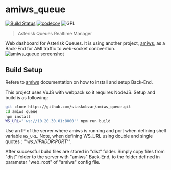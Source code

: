 # amiws_queue
[![Build Status](https://travis-ci.org/staskobzar/amiws_queue.svg?branch=master)](https://travis-ci.org/staskobzar/amiws_queue)
[![codecov](https://codecov.io/gh/staskobzar/amiws_queue/branch/master/graph/badge.svg)](https://codecov.io/gh/staskobzar/amiws_queue)
![GPL](https://img.shields.io/badge/license-GPL_3-green.svg "License")

> Asterisk Queues Realtime Manager

Web dashboard for Asterisk Queues. It is using another project, [amiws](https://github.com/staskobzar/amiws), as a Back-End for AMI traffic to web-socket conbvertion.
![amiws_queue screenshot](https://github.com/staskobzar/amiws_queue/blob/master/screenshot.png)

## Build Setup

Refere to [amiws](https://github.com/staskobzar/amiws) documentation on how to install and setup Back-End.

This project uses VuJS with webpack so it requires NodeJS. Setup and build is as following:
```bash
git clone https://github.com/staskobzar/amiws_queue.git
cd amiws_queue
npm install
WS_URL="'ws://10.20.30.01:8000'" npm run build
```

Use an IP of the server where amiws is running and port when defining shell variable ```WS_URL```.
Note, when defining WS_URL using double and single quotes : _"'ws://IPADDR:PORT'"_.

After successful build files are stored in "dist" folder. Simply copy files from "dist" folder to the server with "amiws" Back-End,
to the folder defined in parameter "web_root" of "amiws" config file.

